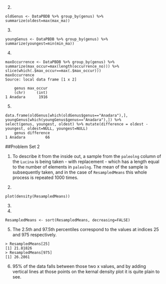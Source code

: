 2)
```
oldGenus <- DataPBDB %>% group_by(genus) %>% summarize(oldest=max(max_ma))
```
3)
```
youngGenus <- DataPBDB %>% group_by(genus) %>% summarize(youngest=min(min_ma))
```
4)
```
maxOccurrence <- DataPBDB %>% group_by(genus) %>% summarize(max_occur=max(length(occurrence_no))) %>%
slice(which(.$max_occur==max(.$max_occur)))
maxOccurrence
Source: local data frame [1 x 2]

    genus max_occur
    (chr)     (int)
1 Anadara      1916
```
5)
```
data.frame(oldGenus[which(oldGenus$genus=="Anadara"),], youngGenus[which(youngGenus$genus=="Anadara"),]) %>%
select(genus, youngest, oldest) %>% mutate(difference = oldest - youngest, oldest=NULL, youngest=NULL)
    genus difference
1 Anadara         66
```

##Problem Set 2
1) To describe it from the inside out, a sample from the ```paleolng``` column of the ```Lucina``` is being taken - with replacement - which has a length equal to the number of elements in ```paleolng```. The mean of the sample is subsequently taken, and in the case of ```ResampledMeans``` this whole process is repeated 1000 times.

2)
```
plot(density(ResampledMeans))
```
3)
4)
```
ResampledMeans <- sort(ResampledMeans, decreasing=FALSE)
```
5) The 2.5th and 97.5th percentiles correspond to the values at indices 25 and 975 respectively.
```
> ResampledMeans[25]
[1] 21.81826
> ResampledMeans[975]
[1] 26.2861
```
6) 95% of the data falls between those two x values, and by adding vertical lines at those points on the kernal density plot it is quite plain to see.
